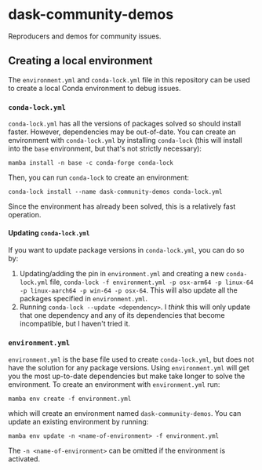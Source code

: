 # dask-community-demos

Reproducers and demos for community issues.

## Creating a local environment

The `environment.yml` and `conda-lock.yml` file in this repository can be used to create a local Conda environment to debug issues.

### `conda-lock.yml`

`conda-lock.yml` has all the versions of packages solved so should install faster. However, dependencies may be out-of-date. You can create an environment with `conda-lock.yml` by installing `conda-lock` (this will install into the `base` environment, but that's not strictly necessary):

```shell
mamba install -n base -c conda-forge conda-lock
```

Then, you can run `conda-lock` to create an environment:

```shell
conda-lock install --name dask-community-demos conda-lock.yml
```

Since the environment has already been solved, this is a relatively fast operation.

#### Updating `conda-lock.yml`

If you want to update package versions in `conda-lock.yml`, you can do so by:

1. Updating/adding the pin in `environment.yml` and creating a new `conda-lock.yml` file, `conda-lock -f environment.yml -p osx-arm64 -p linux-64 -p linux-aarch64 -p win-64 -p osx-64`. This will also update all the packages specified in `environment.yml`.
2. Running `conda-lock --update <dependency>`. I _think_ this will only update that one dependency and any of its dependencies that become incompatible, but I haven't tried it.

### `environment.yml`

`environment.yml` is the base file used to create `conda-lock.yml`, but does not have the solution for any package versions. Using `environment.yml` will get you the most up-to-date dependencies but make take longer to solve the environment. To create an environment with `environment.yml` run:

```shell
mamba env create -f environment.yml
```

which will create an environment named `dask-community-demos`. You can update an existing environment by running:

```shell
mamba env update -n <name-of-environment> -f environment.yml
```

The `-n <name-of-environment>` can be omitted if the environment is activated.
